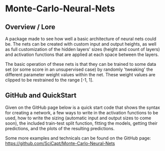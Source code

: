 # Monte-Carlo-Neural-Nets

## Overview / Lore

A package made to see how well a basic architecture of neural nets could be. The nets can be created with custom input and output heights, as well as full customization of the hidden layers' sizes (height and count of layers) and activation functions that are applied at each space between the layers.

The basic operation of these nets is that they can be trained to some data set (or some score in an unsupervised case) by randomly 'tweaking' the different parameter weight values within the net. These weight values are clipped to be restrained to the range [-1, 1].

## GitHub and QuickStart
Given on the GitHub page below is a quick start code that shows the syntax for creating a network, a few ways to write in the activation functions to be used, how to write the sizing (automatic input and output sizes to come soon), the included train-test split function, fitting the models, getting their predictions, and the plots of the resulting predictions.

Some more examples and technicals can be found on the GitHub page:
https://github.com/SciCapt/Monte-Carlo-Neural-Nets



